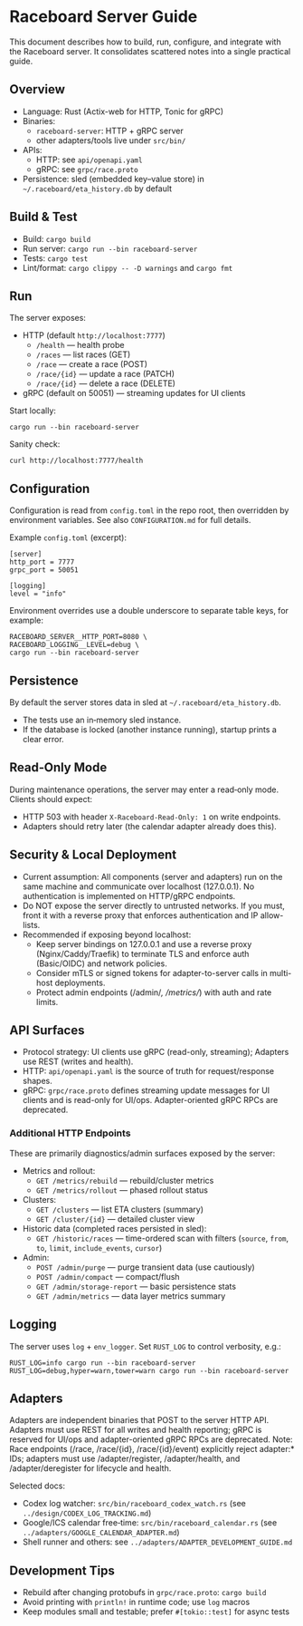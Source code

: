 # Raceboard Server Guide

This document describes how to build, run, configure, and integrate with the Raceboard server. It consolidates scattered notes into a single practical guide.

## Overview
- Language: Rust (Actix-web for HTTP, Tonic for gRPC)
- Binaries:
  - `raceboard-server`: HTTP + gRPC server
  - other adapters/tools live under `src/bin/`
- APIs:
  - HTTP: see `api/openapi.yaml`
  - gRPC: see `grpc/race.proto`
- Persistence: sled (embedded key–value store) in `~/.raceboard/eta_history.db` by default

## Build & Test
- Build: `cargo build`
- Run server: `cargo run --bin raceboard-server`
- Tests: `cargo test`
- Lint/format: `cargo clippy -- -D warnings` and `cargo fmt`

## Run
The server exposes:
- HTTP (default `http://localhost:7777`)
  - `/health` — health probe
  - `/races` — list races (GET)
  - `/race` — create a race (POST)
  - `/race/{id}` — update a race (PATCH)
  - `/race/{id}` — delete a race (DELETE)
- gRPC (default on 50051) — streaming updates for UI clients

Start locally:
```
cargo run --bin raceboard-server
```
Sanity check:
```
curl http://localhost:7777/health
```

## Configuration
Configuration is read from `config.toml` in the repo root, then overridden by environment variables. See also `CONFIGURATION.md` for full details.

Example `config.toml` (excerpt):
```
[server]
http_port = 7777
grpc_port = 50051

[logging]
level = "info"
```

Environment overrides use a double underscore to separate table keys, for example:
```
RACEBOARD_SERVER__HTTP_PORT=8080 \
RACEBOARD_LOGGING__LEVEL=debug \
cargo run --bin raceboard-server
```

## Persistence
By default the server stores data in sled at `~/.raceboard/eta_history.db`.
- The tests use an in‑memory sled instance.
- If the database is locked (another instance running), startup prints a clear error.

## Read‑Only Mode
During maintenance operations, the server may enter a read‑only mode. Clients should expect:
- HTTP 503 with header `X-Raceboard-Read-Only: 1` on write endpoints.
- Adapters should retry later (the calendar adapter already does this).

## Security & Local Deployment
- Current assumption: All components (server and adapters) run on the same machine and communicate over localhost (127.0.0.1). No authentication is implemented on HTTP/gRPC endpoints.
- Do NOT expose the server directly to untrusted networks. If you must, front it with a reverse proxy that enforces authentication and IP allow-lists.
- Recommended if exposing beyond localhost:
  - Keep server bindings on 127.0.0.1 and use a reverse proxy (Nginx/Caddy/Traefik) to terminate TLS and enforce auth (Basic/OIDC) and network policies.
  - Consider mTLS or signed tokens for adapter-to-server calls in multi-host deployments.
  - Protect admin endpoints (/admin/*, /metrics/*) with auth and rate limits.

## API Surfaces
- Protocol strategy: UI clients use gRPC (read-only, streaming); Adapters use REST (writes and health).
- HTTP: `api/openapi.yaml` is the source of truth for request/response shapes.
- gRPC: `grpc/race.proto` defines streaming update messages for UI clients and is read-only for UI/ops. Adapter-oriented gRPC RPCs are deprecated.

### Additional HTTP Endpoints
These are primarily diagnostics/admin surfaces exposed by the server:
- Metrics and rollout:
  - `GET /metrics/rebuild` — rebuild/cluster metrics
  - `GET /metrics/rollout` — phased rollout status
- Clusters:
  - `GET /clusters` — list ETA clusters (summary)
  - `GET /cluster/{id}` — detailed cluster view
- Historic data (completed races persisted in sled):
  - `GET /historic/races` — time-ordered scan with filters (`source`, `from`, `to`, `limit`, `include_events`, `cursor`)
- Admin:
  - `POST /admin/purge` — purge transient data (use cautiously)
  - `POST /admin/compact` — compact/flush
  - `GET /admin/storage-report` — basic persistence stats
  - `GET /admin/metrics` — data layer metrics summary

## Logging
The server uses `log` + `env_logger`. Set `RUST_LOG` to control verbosity, e.g.:
```
RUST_LOG=info cargo run --bin raceboard-server
RUST_LOG=debug,hyper=warn,tower=warn cargo run --bin raceboard-server
```

## Adapters
Adapters are independent binaries that POST to the server HTTP API. Adapters must use REST for all writes and health reporting; gRPC is reserved for UI/ops and adapter-oriented gRPC RPCs are deprecated. Note: Race endpoints (/race, /race/{id}, /race/{id}/event) explicitly reject adapter:* IDs; adapters must use /adapter/register, /adapter/health, and /adapter/deregister for lifecycle and health.

Selected docs:
- Codex log watcher: `src/bin/raceboard_codex_watch.rs` (see `../design/CODEX_LOG_TRACKING.md`)
- Google/ICS calendar free‑time: `src/bin/raceboard_calendar.rs` (see `../adapters/GOOGLE_CALENDAR_ADAPTER.md`)
- Shell runner and others: see `../adapters/ADAPTER_DEVELOPMENT_GUIDE.md`

## Development Tips
- Rebuild after changing protobufs in `grpc/race.proto`: `cargo build`
- Avoid printing with `println!` in runtime code; use `log` macros
- Keep modules small and testable; prefer `#[tokio::test]` for async tests
